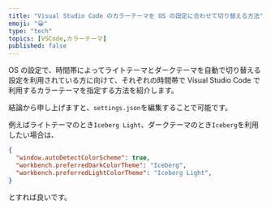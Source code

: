 ```yaml
---
title: "Visual Studio Code のカラーテーマを OS の設定に合わせて切り替える方法"
emoji: "😀"
type: "tech"
topics: [VSCode,カラーテーマ]
published: false
---
```

OS の設定で、時間帯によってライトテーマとダークテーマを自動で切り替える設定を利用されている方に向けて、それぞれの時間帯で Visual Studio Code で利用するカラーテーマを指定する方法を紹介します。

結論から申し上げますと、`settings.json`を編集することで可能です。

例えばライトテーマのとき`Iceberg Light`、ダークテーマのとき`Iceberg`を利用したい場合は、

```json
{
  "window.autoDetectColorScheme": true,
  "workbench.preferredDarkColorTheme": "Iceberg",
  "workbench.preferredLightColorTheme": "Iceberg Light",
}
```

とすれば良いです。

